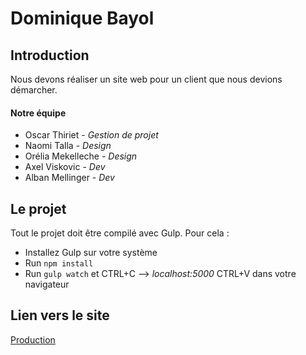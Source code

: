 # Dominique Bayol

## Introduction

Nous devons réaliser un site web pour un client que nous devions démarcher.

#### Notre équipe
- Oscar Thiriet - *Gestion de projet*
- Naomi Talla - *Design*
- Orélia Mekelleche - *Design*
- Axel Viskovic - *Dev*
- Alban Mellinger - *Dev*

## Le projet

Tout le projet doit être compilé avec Gulp. Pour cela :

- Installez Gulp sur votre système
- Run ```npm install```
- Run ```gulp watch``` et CTRL+C --> *localhost:5000* CTRL+V dans votre navigateur


## Lien vers le site

[Production](https://)